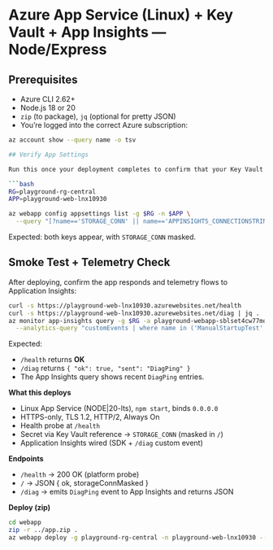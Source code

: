 # Azure App Service (Linux) + Key Vault + App Insights — Node/Express
## Prerequisites

- Azure CLI 2.62+  
- Node.js 18 or 20  
- `zip` (to package), `jq` (optional for pretty JSON)
- You’re logged into the correct Azure subscription:

```bash
az account show --query name -o tsv

## Verify App Settings

Run this once your deployment completes to confirm that your Key Vault and Application Insights values are wired correctly:

```bash
RG=playground-rg-central
APP=playground-web-lnx10930

az webapp config appsettings list -g $RG -n $APP \
  --query "[?name=='STORAGE_CONN' || name=='APPINSIGHTS_CONNECTIONSTRING'].[name,value]" -o table
```

Expected: both keys appear, with `STORAGE_CONN` masked.

## Smoke Test + Telemetry Check

After deploying, confirm the app responds and telemetry flows to Application Insights:

```bash
curl -s https://playground-web-lnx10930.azurewebsites.net/health
curl -s https://playground-web-lnx10930.azurewebsites.net/diag | jq .
az monitor app-insights query -g $RG -a playground-webapp-sblset4cw77mo-ai \
  --analytics-query "customEvents | where name in ('ManualStartupTest','DiagPing') | top 5 by timestamp desc" -o table
```

Expected:
- `/health` returns **OK**
- `/diag` returns `{ "ok": true, "sent": "DiagPing" }`
- The App Insights query shows recent `DiagPing` entries.

**What this deploys**
- Linux App Service (NODE|20-lts), `npm start`, binds `0.0.0.0`
- HTTPS-only, TLS 1.2, HTTP/2, Always On
- Health probe at `/health`
- Secret via Key Vault reference → `STORAGE_CONN` (masked in `/`)
- Application Insights wired (SDK + `/diag` custom event)

**Endpoints**
- `/health` → 200 OK (platform probe)
- `/`      → JSON { ok, storageConnMasked }
- `/diag`  → emits `DiagPing` event to App Insights and returns JSON

**Deploy (zip)**
```bash
cd webapp
zip -r ../app.zip .
az webapp deploy -g playground-rg-central -n playground-web-lnx10930 --type zip --src-path ../app.zip
